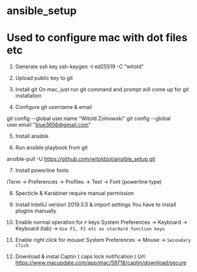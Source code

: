# ansible_setup
# Used to configure mac with dot files etc

1) Generate ssh key
ssh-keygen -t ed25519 -C "witold"

2) Upload public key to git

3) Install git
On mac, just run git command and prompt will come up for git installation

4) Configure git username & email 

git config --global user.name "Witold Zolnowski"
git config --global user.email "blue3656@gmail.com"

5) Install ansible

6) Run ansible playbook from git

ansible-pull -U https://github.com/witoldzol/ansible_setup.git

7) Install powerline fonts

iTerm -> Preferences -> Profiles -> Text -> Font (powerline type)

8) Specticle & Karabiner require manual permission

9) Install IntelliJ version 2019.3.5 & import settings
You have to install plugins manually

10) Enable normal operation for `F` keys
System Preferences -> Keyboard -> Keyboard (tab) -> `Use F1, F2 etc as stardard function keys` 

11) Enable right click for mouse!
System Preferences -> Mouse -> `Secondary click`

12) Download & instal Captin ( caps lock notification )
Url: https://www.macupdate.com/app/mac/59718/captin/download/secure
